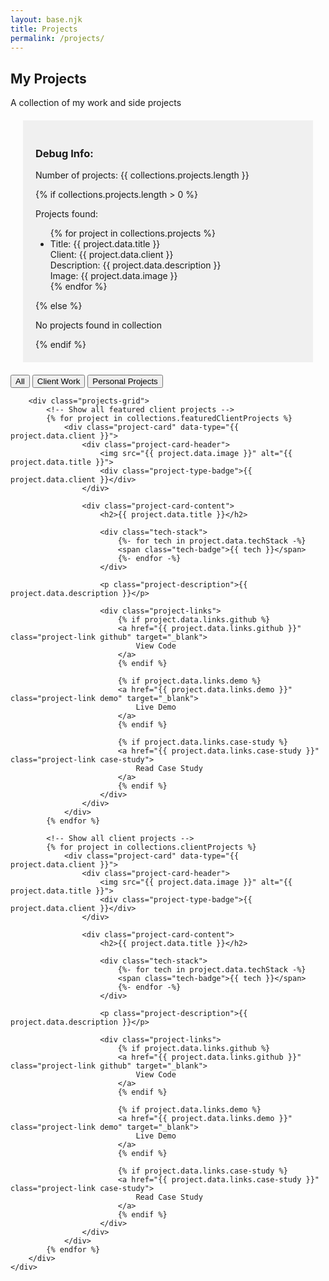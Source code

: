 ```yaml
---
layout: base.njk
title: Projects
permalink: /projects/
---
```

<section class="projects-header section">
    <div class="container">
        <h1>My Projects</h1>
        <p class="lead">A collection of my work and side projects</p>
    </div>
</section>

<!-- Debug information -->
<div style="background: #f0f0f0; padding: 20px; margin: 20px;">
    <h3>Debug Info:</h3>
    <p>Number of projects: {{ collections.projects.length }}</p>
    {% if collections.projects.length > 0 %}
        <p>Projects found:</p>
        <ul>
        {% for project in collections.projects %}
            <li>
                Title: {{ project.data.title }}<br>
                Client: {{ project.data.client }}<br>
                Description: {{ project.data.description }}<br>
                Image: {{ project.data.image }}
            </li>
        {% endfor %}
        </ul>
    {% else %}
        <p>No projects found in collection</p>
    {% endif %}
</div>

<section class="projects-grid-section section">
    <div class="container">
        <div class="projects-filter">
            <button class="filter-btn active" data-filter="all">All</button>
            <button class="filter-btn" data-filter="client">Client Work</button>
            <button class="filter-btn" data-filter="self">Personal Projects</button>
        </div>

        <div class="projects-grid">
            <!-- Show all featured client projects -->
            {% for project in collections.featuredClientProjects %}
                <div class="project-card" data-type="{{ project.data.client }}">
                    <div class="project-card-header">
                        <img src="{{ project.data.image }}" alt="{{ project.data.title }}">
                        <div class="project-type-badge">{{ project.data.client }}</div>
                    </div>
                    
                    <div class="project-card-content">
                        <h2>{{ project.data.title }}</h2>
                        
                        <div class="tech-stack">
                            {%- for tech in project.data.techStack -%}
                            <span class="tech-badge">{{ tech }}</span>
                            {%- endfor -%}
                        </div>
                        
                        <p class="project-description">{{ project.data.description }}</p>
                        
                        <div class="project-links">
                            {% if project.data.links.github %}
                            <a href="{{ project.data.links.github }}" class="project-link github" target="_blank">
                                View Code
                            </a>
                            {% endif %}
                            
                            {% if project.data.links.demo %}
                            <a href="{{ project.data.links.demo }}" class="project-link demo" target="_blank">
                                Live Demo
                            </a>
                            {% endif %}
                            
                            {% if project.data.links.case-study %}
                            <a href="{{ project.data.links.case-study }}" class="project-link case-study">
                                Read Case Study
                            </a>
                            {% endif %}
                        </div>
                    </div>
                </div>
            {% endfor %}

            <!-- Show all client projects -->
            {% for project in collections.clientProjects %}
                <div class="project-card" data-type="{{ project.data.client }}">
                    <div class="project-card-header">
                        <img src="{{ project.data.image }}" alt="{{ project.data.title }}">
                        <div class="project-type-badge">{{ project.data.client }}</div>
                    </div>
                    
                    <div class="project-card-content">
                        <h2>{{ project.data.title }}</h2>
                        
                        <div class="tech-stack">
                            {%- for tech in project.data.techStack -%}
                            <span class="tech-badge">{{ tech }}</span>
                            {%- endfor -%}
                        </div>
                        
                        <p class="project-description">{{ project.data.description }}</p>
                        
                        <div class="project-links">
                            {% if project.data.links.github %}
                            <a href="{{ project.data.links.github }}" class="project-link github" target="_blank">
                                View Code
                            </a>
                            {% endif %}
                            
                            {% if project.data.links.demo %}
                            <a href="{{ project.data.links.demo }}" class="project-link demo" target="_blank">
                                Live Demo
                            </a>
                            {% endif %}
                            
                            {% if project.data.links.case-study %}
                            <a href="{{ project.data.links.case-study }}" class="project-link case-study">
                                Read Case Study
                            </a>
                            {% endif %}
                        </div>
                    </div>
                </div>
            {% endfor %}
        </div>
    </div>
</section>
